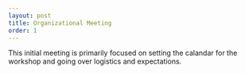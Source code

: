 ```yaml
---
layout: post
title: Organizational Meeting
order: 1
---
```


This initial meeting is primarily focused on setting the calandar for the workshop and going over logistics and expectations.
